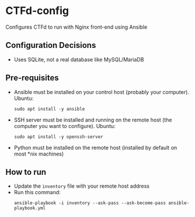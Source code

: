 # CTFd-config
Configures CTFd to run with Nginx front-end using Ansible


## Configuration Decisions
 - Uses SQLite, not a real database like MySQL/MariaDB


## Pre-requisites
 - Ansible must be installed on your control host (probably your computer).
    Ubuntu:
    ```
    sudo apt install -y ansible
    ```
 - SSH server must be installed and running on the remote host (the computer you want to configure).
    Ubuntu:
    ```
    sudo apt install -y openssh-server
    ```
 - Python must be installed on the remote host (installed by default on most *nix machines)
    

## How to run
 - Update the `inventory` file with your remote host address
 - Run this command:
    ```
    ansible-playbook -i inventory --ask-pass --ask-become-pass ansible-playbook.yml
    ```